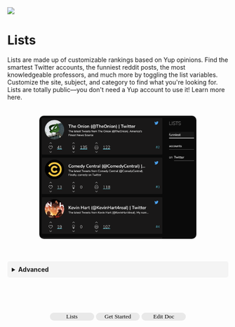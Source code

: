 
<!-- Banner -->
<div class="banner media">
  <img class=" banner" src="https://images.unsplash.com/photo-1533135091724-62cc5402aa20?ixlib=rb-1.2.1&ixid=eyJhcHBfaWQiOjEyMDd9&auto=format&fit=crop&w=2250&q=80"></img>
</div>


# Lists

Lists are made up of customizable rankings based on Yup opinions. Find the smartest Twitter accounts, the funniest reddit posts, the most knowledgeable professors, and much more by toggling the list variables. Customize the site, subject, and category to find what you're looking for. Lists are totally public––you don't need a Yup account to use it! Learn more here.

<p align="center" color="#fafafa">
  <img align="center" class="rounded-img" src="media/lists.png"></img>
</p>

<!--
## List Types

<details toggle style="">
  <summary toggle><strong>Locations</strong></summary>
<br>



| Twitter  |  All  |
| YouTube |    |
| Google Maps |


</details>

<details toggle style="">
  <summary toggle><strong>Subjects</strong></summary>
<br>

</details>

<details toggle style="">
  <summary toggle><strong>Categories</strong></summary>
<br>

</details>

-->
<br>
<details toggle style="background:#f4f4f4; padding:10px; border-radius: 5px;">
  <summary toggle><strong>Advanced</strong></summary>
<br>
Lists are <b>weighed</b> by each category separately and distinctly. That means that the usage and influence being spent in a category determines its relevance on lists.
</details>

<br><br><br>


<p style="width:100%;text-align:center;">
<a href="https://app.yup.io/lists"><button style="width:20%;border-radius:20px;border-width:0px;background:#e9e9e9;font-family:Nunito;">
Lists</button></a>
<a href="https://chrome.google.com/webstore/detail/nhmeoaahigiljjdkoagafdccikgojjoi">
<button style="width:20%;border-radius:20px; border-width:0px; background:#e9e9e9; font-family:Nunito">
Get Started</button></a>
<a href="https://github.com/Yup-io/yup_docs/blob/master/docs/index.md"><button style="width:20%;border-radius:20px;border-width:0px;background:#e9e9e9;font-family:Nunito;">
Edit Doc</button></a>
</p>

<style>
.center {
  align: center;
  width: 10%;
}
.cont {
  width:100%;
  text-align:center;
}
.toggle:focus {
  outline: none;
}
.rounded-img {
  border-radius:10px;
  box-shadow: 0px 0px 2px 1px #dddddd;
  max-height: 20em;
  margin: 20px 0px;
}
.tooltip {
  position: relative;
  display: inline-block;
}
.tooltip .tooltiptext {
  visibility: hidden;
  width: 120px;
  background-color: grey;
  opacity:0.9;
  color: #fff;
  text-align: center;
  border-radius: 6px;
  padding: 5px 0;
  position: absolute;
  z-index: 1;
}
.tooltip:hover .tooltiptext {
  visibility: visible;
}
{
  box-sizing: border-box;
}

.column {
  float: left;
  width: 50%;
  padding: 0px;
}

.row:after {
  content: "";
  display: table;
  clear: both;
}
.header1 {
  font-size: 1.8rem;
  font-weight: bold;
  padding: 2rem 0px;
}
.header2 {
  font-size: 1.5rem;
}
</style>
